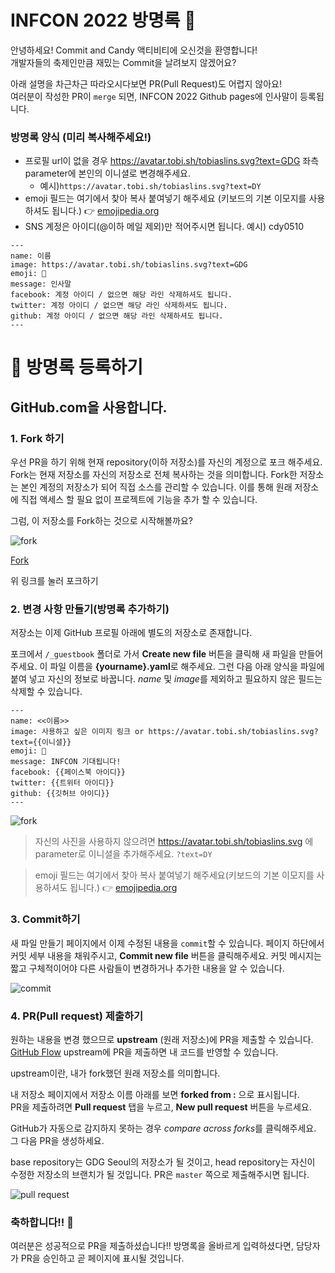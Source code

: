 # INFCON 2022 방명록 🥳

안녕하세요! Commit and Candy 액티비티에 오신것을 환영합니다!<br />개발자들의 축제인만큼 재밌는 Commit을 날려보지 않겠어요?

아래 설명을 차근차근 따라오시다보면 PR(Pull Request)도 어렵지 않아요!<br />여러분이 작성한 PR이 `merge` 되면, INFCON 2022 Github pages에 인사말이 등록됩니다.



### 방명록 양식 (미리 복사해주세요!)

- 프로필 url이 없을 경우 https://avatar.tobi.sh/tobiaslins.svg?text=GDG 좌측 parameter에 본인의 이니셜로 변경해주세요.
  - 예시)`https://avatar.tobi.sh/tobiaslins.svg?text=DY`
- emoji 필드는 여기에서 찾아 복사 붙여넣기 해주세요 (키보드의 기본 이모지를 사용하셔도 됩니다.) 👉 [emojipedia.org](https://emojipedia.org/)
- SNS 계정은 아이디(@이하 메일 제외)만 적어주시면 됩니다. 예시) cdy0510

```
---
name: 이름
image: https://avatar.tobi.sh/tobiaslins.svg?text=GDG
emoji: 🥳
message: 인사말
facebook: 계정 아이디 / 없으면 해당 라인 삭제하셔도 됩니다.
twitter: 계정 아이디 / 없으면 해당 라인 삭제하셔도 됩니다.
github: 계정 아이디 / 없으면 해당 라인 삭제하셔도 됩니다.
---
```



# 📝 방명록 등록하기

## GitHub.com을 사용합니다.

### 1. Fork 하기

우선 PR을 하기 위해 현재 repository(이하 저장소)를 자신의 계정으로 포크 해주세요. Fork는 현재 저장소를 자신의 저장소로 전체 복사하는 것을 의미합니다. Fork한 저장소는 본인 계정의 저장소가 되어 직접 소스를 관리할 수 있습니다. 이를 통해 원래 저장소에 직접 액세스 할 필요 없이 프로젝트에 기능을 추가 할 수 있습니다.

그럼, 이 저장소를 Fork하는 것으로 시작해볼까요?

![fork](.github/images/fork.gif)

[Fork](https://github.com/inflearn/infcon2022-guestbook/fork)

위 링크를 눌러 포크하기



### 2. 변경 사항 만들기(방명록 추가하기)

저장소는 이제 GitHub 프로필 아래에 별도의 저장소로 존재합니다.

포크에서 `/_guestbook` 폴더로 가서 **Create new file** 버튼을 클릭해 새 파일을 만들어주세요.
이 파일 이름을 **{yourname}.yaml**로 해주세요. 그런 다음 아래 양식을 파일에 붙여 넣고 자신의 정보로 바꿉니다. *name* 및 *image*를 제외하고 필요하지 않은 필드는 삭제할 수 있습니다.

```
---
name: <<이름>>
image: 사용하고 싶은 이미지 링크 or https://avatar.tobi.sh/tobiaslins.svg?text={{이니셜}}
emoji: 🥳
message: INFCON 기대됩니다!
facebook: {{페이스북 아이디}}
twitter: {{트위터 아이디}}
github: {{깃허브 아이디}}
---
```

![fork](.github/images/createfile.gif)

> 자신의 사진을 사용하지 않으려면 https://avatar.tobi.sh/tobiaslins.svg 에 parameter로 이니셜을 추가해주세요. `?text=DY`

> emoji 필드는 여기에서 찾아 복사 붙여넣기 해주세요(키보드의 기본 이모지를 사용하셔도 됩니다.) 👉 [emojipedia.org](https://emojipedia.org/) 



### 3. Commit하기

새 파일 만들기 페이지에서 이제 수정된 내용을 `commit`할 수 있습니다. 페이지 하단에서 커밋 세부 내용을 채워주시고, **Commit new file** 버튼을 클릭해주세요.
커밋 메시지는 짧고 구체적이어야 다른 사람들이 변경하거나 추가한 내용을 알 수 있습니다.

![commit](.github/images/commit.gif)



### 4. PR(Pull request) 제출하기

원하는 내용을 변경 했으므로 **upstream** (원래 저장소)에 PR을 제출할 수 있습니다. [GitHub Flow](https://guides.github.com/introduction/flow/)
upstream에 PR을 제출하면 내 코드를 반영할 수 있습니다. 

upstream이란, 내가 fork했던 원래 저장소를 의미합니다.

내 저장소 페이지에서 저장소 이름 아래를 보면 **forked from :** 으로 표시됩니다.<br />PR을 제출하려면 **Pull request** 탭을 누르고, **New pull request** 버튼을 누르세요.

GitHub가 자동으로 감지하지 못하는 경우 *compare across forks*를 클릭해주세요. 그 다음 PR을 생성하세요.

base repository는 GDG Seoul의 저장소가 될 것이고, head repository는 자신이 수정한 저장소의 브랜치가 될 것입니다.
PR은 `master` 쪽으로 제출해주시면 됩니다.

![pull request](.github/images/pullrequest.gif)



### 축하합니다!! :tada:

여러분은 성공적으로 PR을 제출하셨습니다!! 
방명록을 올바르게 입력하셨다면, 담당자가 PR을 승인하고 곧 페이지에 표시될 것입니다.
